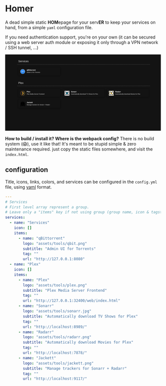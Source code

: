 # Homer
A dead simple static **HOM**epage for your serv**ER** to keep your services on hand, from a simple `yaml` configuration file.

If you need authentication support, you're on your own (it can be secured using a web server auth module or exposing it only through a VPN network / SSH tunnel, ...)

![screenshot](https://github.com/ChaseHall/homer/blob/master/screenshot.png)

**How to build / install it? Where is the webpack config?**
There is no build system (😱), use it like that! It's meant to be stupid simple & zero maintenance required. just copy the static files somewhere, and visit the `index.html`.


## configuration

Title, icons, links, colors, and services can be configured in the `config.yml` file, using [yaml](http://yaml.org/) format.


```yaml
---
# Services
# First level array represent a group.
# Leave only a "items" key if not using group (group name, icon & tagstyle are optional, section separation will not be displayed).
services:
  - name: "Services"
    icon: []
    items:
      - name: "qBittorrent"
        logo: "assets/tools/qbit.png"
        subtitle: "Admin UI for Torrents"
        tag: ""
        url: "http://127.0.0.1:8080"
  - name: "Plex"
    icon: []
    items:
      - name: "Plex"
        logo: "assets/tools/plex.png"
        subtitle: "Plex Media Server Frontend"
        tag: ""
        url: "http://127.0.0.1:32400/web/index.html"
      - name: "Sonarr"
        logo: "assets/tools/sonarr.jpg"
        subtitle: "Automatically download TV Shows for Plex"
        tag: ""
        url: "http://localhost:8989/"
      - name: "Radarr"
        logo: "assets/tools/radarr.png"
        subtitle: "Automatically download Movies for Plex"
        tag: ""
        url: "http://localhost:7878/"
      - name: "Jackett"
        logo: "assets/tools/jackett.png"
        subtitle: "Manage trackers for Sonarr + Radarr"
        tag: ""
        url: "http://localhost:9117/"
```
